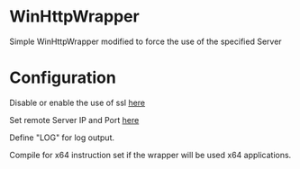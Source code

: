 # WinHttpWrapper
Simple WinHttpWrapper modified to force the use of the specified Server

# Configuration

Disable or enable the use of ssl [here](https://github.com/Fo76-Private-Server/WinHttpWrapper/blob/master/WinHttpWrapper.cpp#L42)

Set remote Server IP and Port [here](https://github.com/Fo76-Private-Server/WinHttpWrapper/blob/master/WinHttpWrapper.cpp#L132)

Define "LOG" for log output.

Compile for x64 instruction set if the wrapper will be used x64 applications.
